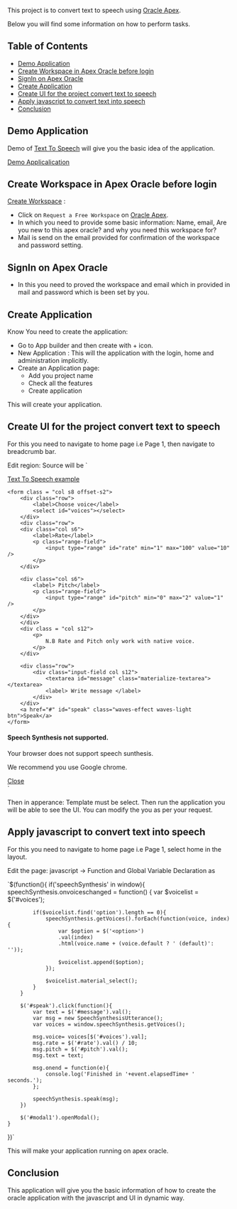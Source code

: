 This project is to convert text to speech using [Oracle Apex](https://apex.oracle.com/en/).

Below you will find some information on how to perform tasks.<br>

## Table of Contents

- [Demo Application](#demo-application)
- [Create Workspace in Apex Oracle before login](#create-workspace-in-apex-oracle-before-login)
- [SignIn on Apex Oracle](#sign-in-on-apex-oracle)
- [Create Application](#create-application)
- [Create UI for the project convert text to speech](#create-ui-for-the-project-convert-text-to-speech)
- [Apply javascript to convert text into speech](#apply-javascript-to-convert-text-to-speech)
- [Conclusion](#conclusion)


## Demo Application
Demo of [Text To Speech](#https://apex.oracle.com/pls/apex/f?p=49473:LOGIN_DESKTOP:15816013180148) will give you the basic idea of the application.

[Demo Applicalication](https://apex.oracle.com/pls/apex/f?p=49473:LOGIN_DESKTOP:15816013180148)


## Create Workspace in Apex Oracle before login

[Create Workspace](https://apex.oracle.com/en/learn/getting-started/) :
*  Click on `Request a Free Workspace` on [Oracle Apex](https://apex.oracle.com/en/).
*   In which you need to provide some basic information: Name, email, Are you new to this apex oracle? and why you need this workspace for?
*   Mail is send on the email provided for confirmation of the workspace and password setting.


## SignIn on Apex Oracle

*  In this you need to proved the workspace and email which in provided in mail  and password which is been set by you.

## Create Application

Know You need to create the application:
* Go to App builder and then create with + icon.
* New Application : This will the application with the login, home and administration implicitly.
* Create an Application page: 
    * Add you project name
    * Check all the features
    * Create application

This will create your application.


##  Create UI for the project convert text to speech

For this you need to navigate to home page i.e Page 1, then navigate to breadcrumb bar.

Edit region: Source will be
`<link rel="stylesheet" href="https://cdnjs.cloudflare.com/ajax/libs/materialize/1.0.0/css/materialize.min.css">

<div class="container">
    <div class="row">
        <nav>
            <div class="nav-wrapper">
                <div class = "col s12">
                    <a href="#" class="brand-logo"> Text To Speech example</a>
                </div>    
            </div>
        </nav>
    </div>

    <form class = "col s8 offset-s2">
        <div class="row">
            <label>Choose voice</label>
            <select id="voices"></select>
        </div>
        <div class="row">
        <div class="col s6">
            <label>Rate</label>
            <p class="range-field">
                <input type="range" id="rate" min="1" max="100" value="10" />
            </p>
        </div>
   
        <div class="col s6">
            <label> Pitch</label>
            <p class="range-field">
                <input type="range" id="pitch" min="0" max="2" value="1" />
            </p>
        </div>
        </div>
        <div class = "col s12">
            <p>
                N.B Rate and Pitch only work with native voice.
            </p>
        </div>
   
        <div class="row">
            <div class="input-field col s12">
                <textarea id="message" class="materialize-textarea"></textarea>
                <label> Write message </label>
            </div>
        </div>
        <a href="#" id="speak" class="waves-effect waves-light btn">Speak</a>
    </form>
</div>

<div id="modal1" class="modal">
    <h4>Speech Synthesis not supported.</h4>
    <p>Your browser does not support speech sunthesis.</p>
    <p>We recommend you use Google chrome.</p>
    <div class="action-bar">
        <a href="#" class="waves-effect waves-green btn-flat modal-action modal-close"> Close</a>
    </div>
</div>

<script src="https://cdnjs.cloudflare.com/ajax/libs/jquery/2.1.3/jquery.min.js"></script>
<script src="https://cdnjs.cloudflare.com/ajax/libs/materialize/1.0.0/js/materialize.min.js"></script>`

Then in apperance: Template must be select.
Then run the application you will be able to see the UI. You can modify the you as per your request.

## Apply javascript to convert text into speech

For this you need to navigate to home page i.e Page 1, select home in the layout.

Edit the page: javascript -> Function and Global Variable Declaration as

`$(function(){
    if('speechSynthesis' in window){
        speechSynthesis.onvoiceschanged = function() {
            var $voicelist = $('#voices');
            
            if($voicelist.find('option').length == 0){
                speechSynthesis.getVoices().forEach(function(voice, index){
                    var $option = $('<option>')
                    .val(index)
                    .html(voice.name + (voice.default ? ' (default)': ''));
                    
                    $voicelist.append($option);
                });
                
                $voicelist.material_select();
            }
        }
        
        $('#speak').click(function(){
            var text = $('#message').val();
            var msg = new SpeechSynthesisUtterance();
            var voices = window.speechSynthesis.getVoices();
            
            msg.voice= voices[$('#voices').val];
            msg.rate = $('#rate').val() / 10;
            msg.pitch = $('#pitch').val();
            msg.text = text;
            
            msg.onend = function(e){
                console.log('Finished in '+event.elapsedTime+ ' seconds.');
            };
            
            speechSynthesis.speak(msg);
        })
        
        $('#modal1').openModal();
    }
})`

This will make your application running on apex oracle.

## Conclusion

This application will give you the basic information of how to create the oracle application with the javascript and UI in dynamic way.

